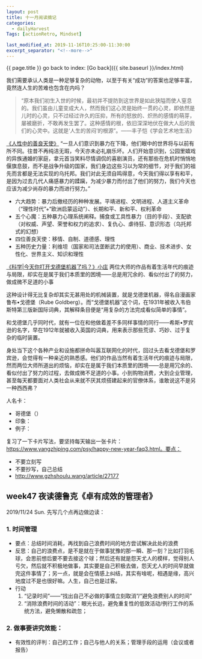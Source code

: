 ```yaml
---
layout: post
title: 十一月阅读摘记
categories:
  - dailyHarvest
Tags: [actionRetro, Mindset]

last_modified_at: 2019-11-16T10:25:00-11:30:00
excerpt_separator: "<!--more-->"
---
```

{{ page.title }}
go back to index: [Go back]({{ site.baseurl }}/index.html)
<!-- <a href="{{ site.baseurl }}/index.html">Go back</a> -->


我们需要承认人类是一种足够复杂的动物，以至于有关“成功”的答案也足够丰富，竟然连人生的苦难也包含在内吗？

>“原本我们初生入世的时候，最初并不提防到这世界是如此狭隘而使人窒息的。我们虽由儿童变成大人，然而我们这心灵是始终一贯的心灵，即依然是儿时的心灵，只不过经过许久的压抑，所有的怒放的、炽热的感情的萌芽，屡被磨折，不敢再发生罢了。这种感情的根，依旧深深地伏在做大人后的我们的心灵中。这就是‘人生的苦闷’的根源”。——丰子恺《学会艺术地生活》



[《人性中的善良天使》](https://book.douban.com/subject/26150549/)
“一旦人们意识到暴力在下降，他们眼中的世界将与以前有所不同。往昔不再纯洁无瑕，今天亦未必礼崩乐坏。人们开始意识到，公园里嬉戏的异族通婚的家庭，拿元首当笑料尽情调侃的喜剧演员，还有那些在危机时悄悄地偃旗息鼓，而不是战争升级的国家，我们身边这些习以为常的细节，对于我们的祖先而言都是无法实现的乌托邦。我们对此无须自鸣得意，今天我们得以享有和平，是因为过去几代人痛感暴力的蹂躏，为减少暴力而付出了他们的努力，我们今天也应该为减少尚存的暴力而进行努力。”

 - 六大趋势：暴力后撤经历的种种发展。平靖进程、文明进程、人道主义革命（“理性时代”+“欧洲启蒙运动”）、长期和平、新和平、权利革命
 - 五个心魔：五种暴力心理系统阐释。捕食或工具性暴力（目的手段）、支配欲（对权威、声望、荣誉和权力的追求）、复仇心、虐待狂、意识形态（乌托邦式的幻想）
 - 四位善良天使：移情、自制、道德感、理性
 - 五种历史力量：利维坦（国家和司法垄断武力的使用）、商业、技术进步、女性化、世界主义、知识和理性


[《科学|今天你打开戈德堡机器了吗？》小庄](http://weekly.caixin.com/2019-06-01/101422497.html)
两位大师的作品有着生活年代的痕迹与局限，却实在是属于我们本质里的困境——总是用冗余的、看似付出了的努力，做成微不足道的小事

这种设计得无比复杂却其实无甚用处的机械装置，就是戈德堡机器，得名自漫画家鲁布•戈德堡（Rube Goldberg）。而“戈德堡机器”这个词，在1931年被收入韦伯斯特第三版新国际词典，其解释条目便是“用复杂的方法完成看似简单的事情”。

和戈德堡几乎同时代，就有一位在和他做着差不多同样事情的同行——希斯•罗宾逊的名字，早在1912年就被收入英国的词典，用来表示那些荒谬、巧妙、过于复杂的临时装置。


身处当下这个各种产业和设施都拼命叫嚣互联网化的时代，回过头去看戈德堡和罗宾逊，会觉得有一种亲近的熟悉感。他们的作品当然有着生活年代的痕迹与局限，然而两位大师所道出的烦恼，却实在是属于我们本质里的困境——总是用冗余的、看似付出了努力的过程，去做成微不足道的小事。小到购物消费，大到企业管理，甚至每天都要面对人类社会从来就不厌其烦搭建起来的官僚体系，谁敢说这不是另一种西西弗？

人名卡：
 - 哥德堡（）
 - 印象：
 - 例子：


复习了一下卡片写法，要坚持每天输出一张卡片：https://www.yangzhiping.com/psy/happy-new-year-faq3.html。要点：
 - 不要立刻写
 - 不要抄写，自己总结
 - http://www.gzhshoulu.wang/article/27177

 ## week47 夜读德鲁克《卓有成效的管理者》
 2019/11/24 Sun.
先写几个点再边做边读：
### 1. 时间管理
 - 要点：总结时间消耗，再找到自己浪费时间的地方尝试解决此处的浪费
 - 反思：自己的浪费点，是不是就在于做事犹豫的那一瞬、那一刻？比如打羽毛球，会思前想后要不要去接这个球；然后还有就是怨天尤人的模样，觉得别人亏欠，然后就不积极地做事，其实要是自己积极去做，怨天尤人的时间早就做完这件事情了；另一点，就是会在情感上纠结，其实有啥呢，相遇是缘，高兴地度过不是也很好嘛。人生，自己也是过客。
 - 行动
     1. “记录时间”——“找出自己不必做的事情立刻取消”/“避免浪费别人的时间”
     2. “消除浪费时间的活动”：眼光长远，避免重复性的低效活动/例行工作的系统方法，避免懒散和疏忽；

### 2. 做事要讲究效能：
 - 有效性的评判：自己的工作；自己与他人的关系；管理手段的运用（会议或者报告）

